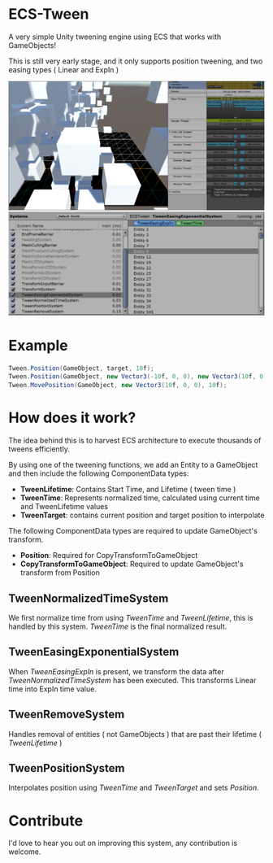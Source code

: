 # ECS-Tween
A very simple Unity tweening engine using ECS that works with GameObjects!

This is still very early stage, and it only supports position tweening, and two easing types ( Linear and ExpIn )

![Main screenshot](/Screenshots/main.png)
![Entities](/Screenshots/entities.png)

# Example
```csharp
Tween.Position(GameObject, target, 10f);
Tween.Position(GameObject, new Vector3(-10f, 0, 0), new Vector3(10f, 0, 0), 10f);
Tween.MovePosition(GameObject, new Vector3(10f, 0, 0), 10f);
```

# How does it work?
The idea behind this is to harvest ECS architecture to execute thousands of tweens efficiently.

By using one of the tweening functions, we add an Entity to a GameObject and then include the following ComponentData types:
* **TweenLifetime**: Contains Start Time, and Lifetime ( tween time )
* **TweenTime**: Represents normalized time, calculated using current time and TweenLifetime values
* **TweenTarget**: contains current position and target position to interpolate

The following ComponentData types are required to update GameObject's transform.
* **Position**: Required for CopyTransformToGameObject
* **CopyTransformToGameObject**: Required to update GameObject's transform from Position

## TweenNormalizedTimeSystem
We first normalize time from using _TweenTime_ and _TweenLifetime_, this is handled by this system. _TweenTime_ is the final normalized result.

## TweenEasingExponentialSystem
When _TweenEasingExpIn_ is present, we transform the data after _TweenNormalizedTimeSystem_ has been executed. This transforms Linear time into ExpIn time value.

## TweenRemoveSystem
Handles removal of entities ( not GameObjects ) that are past their lifetime ( _TweenLifetime_ )

## TweenPositionSystem
Interpolates position using _TweenTime_ and _TweenTarget_ and sets _Position_.


# Contribute

I'd love to hear you out on improving this system, any contribution is welcome.